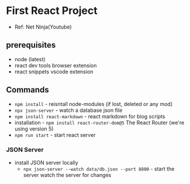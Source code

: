 # First React Project

- Ref: Net Ninja(Youtube)

## prerequisites

- node (latest)
- react dev tools browser extension
- react snippets vscode extension

## Commands

- `npm install` - reisntall node-modules (if lost, deleted or any mod)
- `npx json-server` - watch a database json file
- `npm install react-markdown` - react markdown for blog scripts
- installation - `npm install react-router-dom@5` The React Router (we're using version 5)
- `npm run start` - start react server

### JSON Server

- install JSON server locally
  - `npx json-server --watch data/db.json --port 8800` - start the server watch the server for changes
